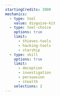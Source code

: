 ```yaml
---
startingCredits: 3000
mechanics:
  - type: tool
    value: disguise-kit
  - type: tool-choice
    options: true
    limit:
      - thieves-tools
      - hacking-tools
      - starship
  - type: skill
    options: true
    limit:
      - deception
      - investigation
      - persuasion
      - stealth
    selections: 2
---
```

